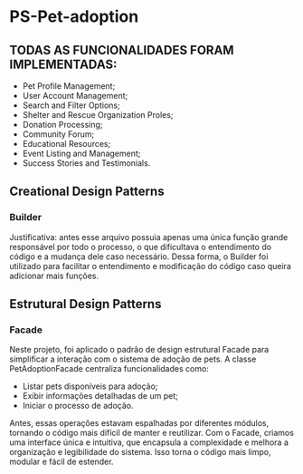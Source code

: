 # PS-Pet-adoption

## TODAS AS FUNCIONALIDADES FORAM IMPLEMENTADAS:
- Pet Profile Management;
- User Account Management;
- Search and Filter Options;
- Shelter and Rescue Organization Proles;
- Donation Processing;
- Community Forum;
- Educational Resources;
- Event Listing and Management;
- Success Stories and Testimonials.

## Creational Design Patterns
### Builder
Justificativa: antes esse arquivo possuia apenas uma única função grande responsável por todo o processo, o que dificultava o entendimento do código e a mudança dele caso necessário. Dessa forma, o Builder foi utilizado para facilitar o entendimento e modificação do código caso queira adicionar mais funções.
  
## Estrutural Design Patterns
### Facade
Neste projeto, foi aplicado o padrão de design estrutural Facade para simplificar a interação com o sistema de adoção de pets. A classe PetAdoptionFacade centraliza funcionalidades como:
  - Listar pets disponíveis para adoção;
  - Exibir informações detalhadas de um pet;
  - Iniciar o processo de adoção.
  
  Antes, essas operações estavam espalhadas por diferentes módulos, tornando o código mais difícil de manter e reutilizar. Com o Facade, criamos uma interface única e intuitiva, que encapsula a complexidade e   melhora a organização e legibilidade do sistema. Isso torna o código mais limpo, modular e fácil de estender.
